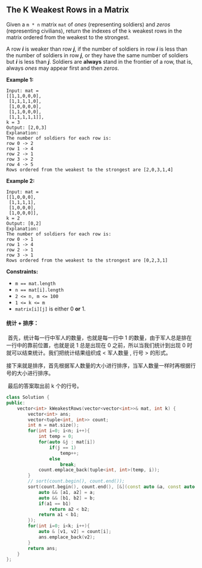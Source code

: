 ## The K Weakest Rows in a Matrix

Given a `m * n` matrix `mat` of *ones* (representing soldiers) and *zeros* (representing civilians), return the indexes of the `k` weakest rows in the matrix ordered from the weakest to the strongest.

A row ***i*** is weaker than row ***j***, if the number of soldiers in row ***i*** is less than the number of soldiers in row ***j***, or they have the same number of soldiers but ***i*** is less than ***j***. Soldiers are **always** stand in the frontier of a row, that is, always *ones* may appear first and then *zeros*.

**Example 1:**

```
Input: mat = 
[[1,1,0,0,0],
 [1,1,1,1,0],
 [1,0,0,0,0],
 [1,1,0,0,0],
 [1,1,1,1,1]], 
k = 3
Output: [2,0,3]
Explanation: 
The number of soldiers for each row is: 
row 0 -> 2 
row 1 -> 4 
row 2 -> 1 
row 3 -> 2 
row 4 -> 5 
Rows ordered from the weakest to the strongest are [2,0,3,1,4]
```

**Example 2:**

```
Input: mat = 
[[1,0,0,0],
 [1,1,1,1],
 [1,0,0,0],
 [1,0,0,0]], 
k = 2
Output: [0,2]
Explanation: 
The number of soldiers for each row is: 
row 0 -> 1 
row 1 -> 4 
row 2 -> 1 
row 3 -> 1 
Rows ordered from the weakest to the strongest are [0,2,3,1]
```

**Constraints:**

- `m == mat.length`
- `n == mat[i].length`
- `2 <= n, m <= 100`
- `1 <= k <= m`
- `matrix[i][j]` is either 0 **or** 1.

#### 统计 + 排序：

​		首先，统计每一行中军人的数量，也就是每一行中 1 的数量，由于军人总是排在一行中的靠前位置，也就是说 1 总是出现在 0 之前，所以当我们统计到出现 0 时就可以结束统计。我们把统计结果组织成 \< 军人数量 , 行号 \> 的形式。

​		接下来就是排序，首先根据军人数量的大小进行排序，当军人数量一样时再根据行号的大小进行排序。

​		最后的答案取出前 k 个的行号。

```c++
class Solution {
public:
    vector<int> kWeakestRows(vector<vector<int>>& mat, int k) {
        vector<int> ans;
        vector<tuple<int, int>> count;
        int n = mat.size();
        for(int i=0; i<n; i++){
            int temp = 0;
            for(auto &j : mat[i])
                if(j == 1)
                    temp++;
                else
                    break;
            count.emplace_back(tuple<int, int>(temp, i));
        }
        // sort(count.begin(), count.end());
        sort(count.begin(), count.end(), [&](const auto &a, const auto &b){
            auto && [a1, a2] = a;
            auto && [b1, b2] = b;
            if(a1 == b1)
                return a2 < b2;
            return a1 < b1;
        });
        for(int i=0; i<k; i++){
            auto & [v1, v2] = count[i];
            ans.emplace_back(v2);
        }
        return ans;
    }
};
```

